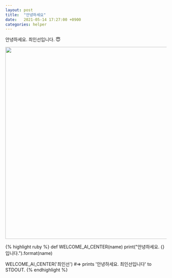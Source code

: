 ```yaml
---
layout: post
title:  "안녕하세요"
date:   2021-05-14 17:27:00 +0900
categories: helper
---
```


안녕하세요. 최인선입니다. 😇

  <img src="https://img1.daumcdn.net/thumb/R800x0/?scode=mtistory2&fname=https%3A%2F%2Ft1.daumcdn.net%2Fcfile%2Ftistory%2F136C41364F53843D06" width="600"/>


{% highlight ruby %}
def WELCOME_AI_CENTER(name)
  print("안녕하세요. {}입니다.").format(name)


WELCOME_AI_CENTER('최인선')
#=> prints '안녕하세요. 최인선입니다' to STDOUT.
{% endhighlight %}

